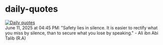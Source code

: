 # daily-quotes
[![Daily quotes](https://github.com/ceepu8/daily-quotes/actions/workflows/daily-quote.yml/badge.svg)](https://github.com/ceepu8/daily-quotes/actions/workflows/daily-quote.yml)<br/>
June 11, 2025 at 04:45 PM: "Safety lies in silence. It is easier to rectify what you miss by silence, than to secure what you lose by speaking." - Ali ibn Abi Talib (R.A)

